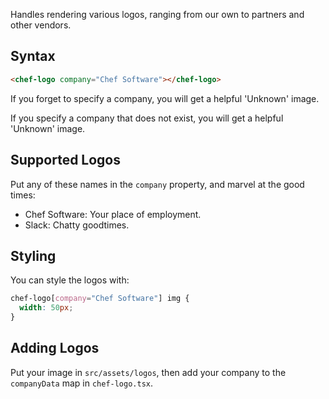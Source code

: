 Handles rendering various logos, ranging from our own to partners and other
vendors.

## Syntax

```html
<chef-logo company="Chef Software"></chef-logo>
```

If you forget to specify a company, you will get a helpful 'Unknown' image.

If you specify a company that does not exist, you will get a helpful 'Unknown' image.

## Supported Logos

Put any of these names in the `company` property, and marvel at the good
times:

* Chef Software: Your place of employment.
* Slack: Chatty goodtimes.

## Styling

You can style the logos with:

```css
chef-logo[company="Chef Software"] img {
  width: 50px;
}
```

## Adding Logos

Put your image in `src/assets/logos`, then add your company to the
`companyData` map in `chef-logo.tsx`.
